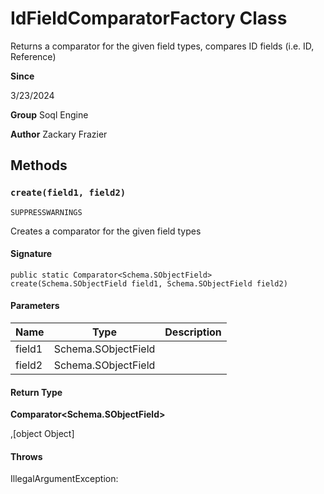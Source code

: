 # IdFieldComparatorFactory Class

Returns a comparator for the given field types, compares ID fields (i.e. ID, Reference)

**Since** 

3/23/2024

**Group** Soql Engine

**Author** Zackary Frazier

## Methods
### `create(field1, field2)`

`SUPPRESSWARNINGS`

Creates a comparator for the given field types

#### Signature
```apex
public static Comparator<Schema.SObjectField> create(Schema.SObjectField field1, Schema.SObjectField field2)
```

#### Parameters
| Name | Type | Description |
|------|------|-------------|
| field1 | Schema.SObjectField |  |
| field2 | Schema.SObjectField |  |

#### Return Type
**Comparator&lt;Schema.SObjectField&gt;**

,[object Object]

#### Throws
IllegalArgumentException: